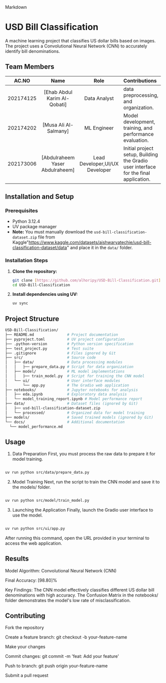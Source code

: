 Markdown

# USD Bill Classification

A machine learning project that classifies US dollar bills based on images. The project uses a Convolutional Neural Network (CNN) to accurately identify bill denominations.

## Team Members

| AC.NO | Name | Role | Contributions |
| :---: | :---: | :---: | :--- |
|    202174125  | [Ehab Abdul Karim Al-Qobati] | Data Analyst | data preprocessing, and organization. |
|   202174202   | [Musa Ali Al-Salmany] | ML Engineer | Model development, training, and performance evaluation. |
|   202173006  | [Abdulraheem Yaser Abdulraheem] |Lead Developer,UI/UX Developer| Initial project setup, Building the Gradio user interface for the final application. |

## Installation and Setup

### Prerequisites

- Python 3.12.4 
- UV package manager
- **Note:** You must manually download the `usd-bill-classification-dataset.zip` file from Kaggle"https://www.kaggle.com/datasets/aishwaryatechie/usd-bill-classification-dataset/data" and place it in the `data/` folder.

### Installation Steps

1.  **Clone the repository:**
    ```bash
    git clone [https://github.com/alhoripy/USD-Bill-Classification.git](https://github.com/alhoripy/USD-Bill-Classification.git)
    cd USD-Bill-Classification
    ```

2.  **Install dependencies using UV:**
    ```bash
    uv sync
    ```

## Project Structure

```bash
USD-Bill-Classification/
├── README.md               # Project documentation
├── pyproject.toml          # UV project configuration
├── .python-version         # Python version specification
├── test_project.py         # Test suite
├── .gitignore              # Files ignored by Git
├── src/                    # Source code
│   ├── data/               # Data processing modules
│   │   ├── prepare_data.py # Script for data organization
│   ├── model/              # ML model implementations
│   │   ├── train_model.py  # Script for training the CNN model
│   └── ui/                 # User interface modules
│       └── app.py          # The Gradio web application
├── notebooks/              # Jupyter notebooks for analysis
│   ├── eda.ipynb           # Exploratory data analysis
│   └── model_training_report.ipynb # Model performance report
├── data/                   # Dataset files (ignored by Git)
│   ├── usd-bill-classification-dataset.zip
│   └── processed/          # Organized data for model training
├── models/                 # Saved trained models (ignored by Git)
└── docs/                   # Additional documentation
  └── model_performance.md
 ```

## Usage 

1. Data Preparation
First, you must process the raw data to prepare it for model training.

 ```Bash

uv run python src/data/prepare_data.py
 ```
2. Model Training
Next, run the script to train the CNN model and save it to the models/ folder.

 ```Bash

uv run python src/model/train_model.py
 ```
3. Launching the Application
Finally, launch the Gradio user interface to use the model.

 ```Bash

uv run python src/ui/app.py
 ```
After running this command, open the URL provided in your terminal to access the web application.

## Results 

Model Algorithm: Convolutional Neural Network (CNN)

Final Accuracy: [98.80]%

Key Findings: The CNN model effectively classifies different US dollar bill denominations with high accuracy. 
              The Confusion Matrix in the notebooks/ folder demonstrates the model's low rate of misclassification.

## Contributing 

Fork the repository

Create a feature branch: git checkout -b your-feature-name

Make your changes

Commit changes: git commit -m 'feat: Add your feature'

Push to branch: git push origin your-feature-name

Submit a pull request
